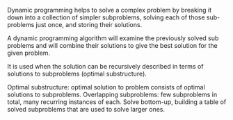 
Dynamic programming helps to solve a complex problem by breaking it down into a collection of simpler subproblems, solving each of those sub-problems just once, and storing their solutions.

A dynamic programming algorithm will examine the previously solved sub problems and will combine their solutions to give the best solution for the given problem.

It is used when the solution can be recursively described in terms of solutions to subproblems (optimal substructure).

Optimal substructure: optimal solution to problem consists of optimal solutions to subproblems.
Overlapping subproblems: few subproblems in total, many recurring instances of each.
Solve bottom-up, building a table of solved subproblems that are used to solve larger ones.
